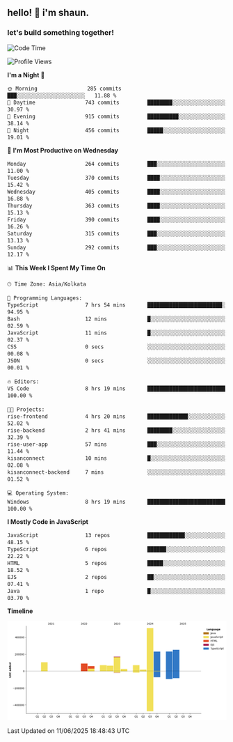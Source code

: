 ## hello! 👋 i'm shaun. 
### let's build something together!
<!--START_SECTION:waka-->
![Code Time](http://img.shields.io/badge/Code%20Time-251%20hrs%2043%20mins-blue)

![Profile Views](http://img.shields.io/badge/Profile%20Views-6-blue)

**I'm a Night 🦉** 

```text
🌞 Morning                285 commits         ███░░░░░░░░░░░░░░░░░░░░░░   11.88 % 
🌆 Daytime                743 commits         ████████░░░░░░░░░░░░░░░░░   30.97 % 
🌃 Evening                915 commits         ██████████░░░░░░░░░░░░░░░   38.14 % 
🌙 Night                  456 commits         █████░░░░░░░░░░░░░░░░░░░░   19.01 % 
```
📅 **I'm Most Productive on Wednesday** 

```text
Monday                   264 commits         ███░░░░░░░░░░░░░░░░░░░░░░   11.00 % 
Tuesday                  370 commits         ████░░░░░░░░░░░░░░░░░░░░░   15.42 % 
Wednesday                405 commits         ████░░░░░░░░░░░░░░░░░░░░░   16.88 % 
Thursday                 363 commits         ████░░░░░░░░░░░░░░░░░░░░░   15.13 % 
Friday                   390 commits         ████░░░░░░░░░░░░░░░░░░░░░   16.26 % 
Saturday                 315 commits         ███░░░░░░░░░░░░░░░░░░░░░░   13.13 % 
Sunday                   292 commits         ███░░░░░░░░░░░░░░░░░░░░░░   12.17 % 
```


📊 **This Week I Spent My Time On** 

```text
🕑︎ Time Zone: Asia/Kolkata

💬 Programming Languages: 
TypeScript               7 hrs 54 mins       ████████████████████████░   94.95 % 
Bash                     12 mins             █░░░░░░░░░░░░░░░░░░░░░░░░   02.59 % 
JavaScript               11 mins             █░░░░░░░░░░░░░░░░░░░░░░░░   02.37 % 
CSS                      0 secs              ░░░░░░░░░░░░░░░░░░░░░░░░░   00.08 % 
JSON                     0 secs              ░░░░░░░░░░░░░░░░░░░░░░░░░   00.01 % 

🔥 Editors: 
VS Code                  8 hrs 19 mins       █████████████████████████   100.00 % 

🐱‍💻 Projects: 
rise-frontend            4 hrs 20 mins       █████████████░░░░░░░░░░░░   52.02 % 
rise-backend             2 hrs 41 mins       ████████░░░░░░░░░░░░░░░░░   32.39 % 
rise-user-app            57 mins             ███░░░░░░░░░░░░░░░░░░░░░░   11.44 % 
kisanconnect             10 mins             █░░░░░░░░░░░░░░░░░░░░░░░░   02.08 % 
kisanconnect-backend     7 mins              ░░░░░░░░░░░░░░░░░░░░░░░░░   01.52 % 

💻 Operating System: 
Windows                  8 hrs 19 mins       █████████████████████████   100.00 % 
```

**I Mostly Code in JavaScript** 

```text
JavaScript               13 repos            ████████████░░░░░░░░░░░░░   48.15 % 
TypeScript               6 repos             ██████░░░░░░░░░░░░░░░░░░░   22.22 % 
HTML                     5 repos             █████░░░░░░░░░░░░░░░░░░░░   18.52 % 
EJS                      2 repos             ██░░░░░░░░░░░░░░░░░░░░░░░   07.41 % 
Java                     1 repo              █░░░░░░░░░░░░░░░░░░░░░░░░   03.70 % 
```



**Timeline**

![Lines of Code chart](https://raw.githubusercontent.com/ShaunDaniel/ShaunDaniel/main/assets/bar_graph.png)


 Last Updated on 11/06/2025 18:48:43 UTC
<!--END_SECTION:waka-->
